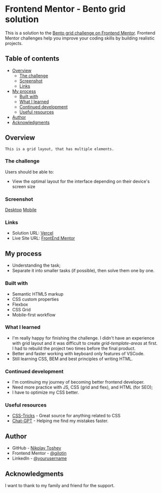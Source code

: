 # Frontend Mentor - Bento grid solution

This is a solution to the [Bento grid challenge on Frontend Mentor](https://www.frontendmentor.io/challenges/bento-grid-RMydElrlOj). Frontend Mentor challenges help you improve your coding skills by building realistic projects.

## Table of contents

-   [Overview](#overview)
    -   [The challenge](#the-challenge)
    -   [Screenshot](#screenshot)
    -   [Links](#links)
-   [My process](#my-process)
    -   [Built with](#built-with)
    -   [What I learned](#what-i-learned)
    -   [Continued development](#continued-development)
    -   [Useful resources](#useful-resources)
-   [Author](#author)
-   [Acknowledgments](#acknowledgments)

## Overview

    This is a grid layout, that has multiple elements.

### The challenge

Users should be able to:

-   View the optimal layout for the interface depending on their device's screen size

### Screenshot

[Desktop](./screenshots/desktop-1440.0001220703125x900.0000610351562.png)
[Mobile](./screenshots/Pixel-2-375.0000305175781x2444.000244140625.png)

### Links

-   Solution URL: [Vercel](https://bento-grid-sepia.vercel.app/)
-   Live Site URL: [FrontEnd Mentor](https://your-live-site-url.com)

## My process

-   Understanding the task;
-   Separate it into smaller tasks (if possible), then solve them one by one.

### Built with

-   Semantic HTML5 markup
-   CSS custom properties
-   Flexbox
-   CSS Grid
-   Mobile-first workflow

### What I learned

-   I'm really happy for finishing the challenge. I didn't have an experience with grid layout and it was difficult to create _grid-template-areas_ at first. I had to rebuild the project two times before the final product.
-   Better and faster working with keyboard only features of VSCode.
-   Still learning CSS, BEM and best principles of writing HTML.

### Continued development

-   I'm continuing my journey of becoming better frontend developer.
-   Need more practice with JS, CSS (grid and flex), and HTML (for SEO);
-   I have to optimize my CSS better.

### Useful resources

-   [CSS-Tricks](https://css-tricks.com/) - Great source for anything related to CSS
-   [Chat-GPT](http://openai.com) - Helping me find my mistakes faster.

## Author

-   GitHub - [Nikolay Toshev](https://github.com/gilotin)
-   Frontend Mentor - [@gilotin](https://www.frontendmentor.io/profile/gilotin)
-   LinkedIn - [@yourusername](https://www.linkedin.com/in/nikolay-toshev-5536a025b/)

## Acknowledgments

I want to thank to my family and friend for the support.

